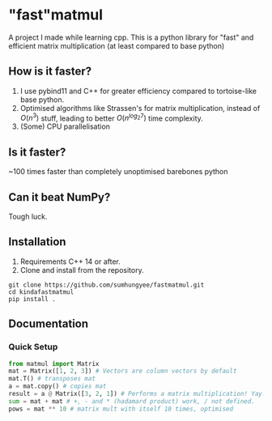 # "fast"matmul
A project I made while learning cpp. This is a python library for "fast" and efficient matrix multiplication (at least compared to base python)

## How is it faster?
1. I use pybind11 and C++ for greater efficiency compared to tortoise-like base python.
2. Optimised algorithms like Strassen's for matrix multiplication, instead of $O(n^3)$ stuff, leading to better $O(n^{log_{2}7})$ time complexity.
3. (Some) CPU parallelisation
   
## Is it faster?
~100 times faster than completely unoptimised barebones python

## Can it beat NumPy?
Tough luck.

## Installation
1. Requirements C++ 14 or after.
2. Clone and install from the repository.
```
git clone https://github.com/sumhungyee/fastmatmul.git
cd kindafastmatmul
pip install .
```

## Documentation

### Quick Setup
```py
from matmul import Matrix
mat = Matrix([1, 2, 3]) # Vectors are column vectors by default
mat.T() # transposes mat
a = mat.copy() # copies mat
result = a @ Matrix([3, 2, 1]) # Performs a matrix multiplication! Yay!
sum = mat + mat # +, - and * (hadamard product) work, / not defined.
pows = mat ** 10 # matrix mult with itself 10 times, optimised
```
